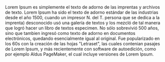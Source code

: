 Lorem Ipsum es simplemente el texto de adorno de las imprentas y archivos de texto. Lorem Ipsum
ha sido el texto de adorno estándar de las industrias desde el año 1500, cuando un impresor 
N. del T. persona que se dedica a la imprenta) desconocido usó una galería de textos y los mezcló
de tal manera que logró hacer un libro de textos especimen. No sólo sobrevivió 500 años, sino
que tambien ingresó como texto de adorno en documentos electrónicos, quedando esencialmente
igual al original. Fue popularizado en los 60s con la creación de las hojas "Letraset",
las cuales contenian pasajes de Lorem Ipsum, y más recientemente con software de autoedición,
como por ejemplo Aldus PageMaker, el cual incluye versiones de Lorem Ipsum.
     